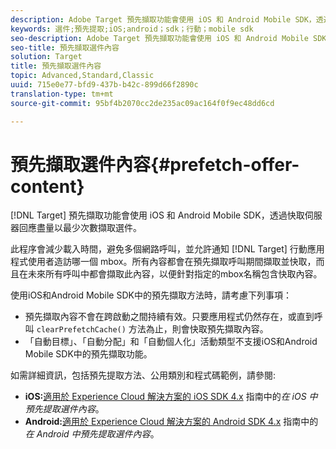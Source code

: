 ```yaml
---
description: Adobe Target 預先擷取功能會使用 iOS 和 Android Mobile SDK，透過快取伺服器回應盡量以最少次數擷取選件。
keywords: 選件;預先提取;iOS;android；sdk；行動；mobile sdk
seo-description: Adobe Target 預先擷取功能會使用 iOS 和 Android Mobile SDK，透過快取伺服器回應盡量以最少次數擷取選件。
seo-title: 預先擷取選件內容
solution: Target
title: 預先擷取選件內容
topic: Advanced,Standard,Classic
uuid: 715e0e77-bfd9-437b-b42c-899d66f2890c
translation-type: tm+mt
source-git-commit: 95bf4b2070cc2de235ac09ac164f0f9ec48dd6cd

---
```



# 預先擷取選件內容{#prefetch-offer-content}

[!DNL Target] 預先擷取功能會使用 iOS 和 Android Mobile SDK，透過快取伺服器回應盡量以最少次數擷取選件。

此程序會減少載入時間，避免多個網路呼叫，並允許通知 [!DNL Target] 行動應用程式使用者造訪哪一個 mbox。所有內容都會在預先擷取呼叫期間擷取並快取，而且在未來所有呼叫中都會擷取此內容，以便針對指定的mbox名稱包含快取內容。

使用iOS和Android Mobile SDK中的預先擷取方法時，請考慮下列事項：

* 預先擷取內容不會在跨啟動之間持續有效。只要應用程式仍然存在，或直到呼叫 `clearPrefetchCache()` 方法為止，則會快取預先擷取內容。
* 「自動目標」、「自動分配」和「自動個人化」活動類型不支援iOS和Android Mobile SDK中的預先擷取功能。

如需詳細資訊，包括預先提取方法、公用類別和程式碼範例，請參閱:

* **iOS:**[適用於 Experience Cloud 解決方案的 iOS SDK 4.x](https://marketing.adobe.com/resources/help/en_US/mobile/ios/c_mob_target-prefetch_ios.html) 指南中的&#x200B;*在 iOS 中預先提取選件內容*。
* **Android:**[適用於 Experience Cloud 解決方案的 Android SDK 4.x](https://marketing.adobe.com/resources/help/en_US/mobile/android/c_mob_target-prefetch_android.html) 指南中的&#x200B;*在 Android 中預先提取選件內容*。
